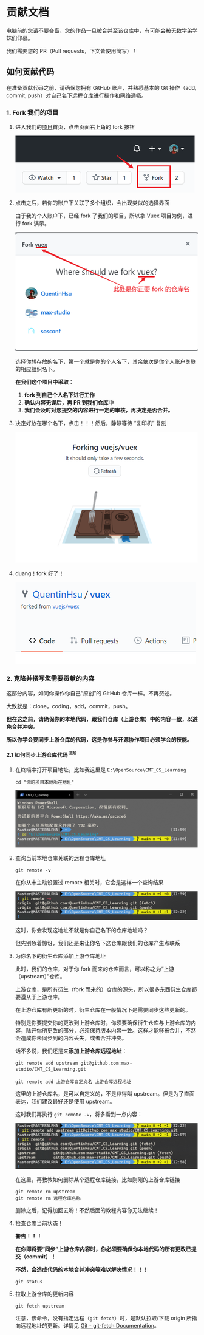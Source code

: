 # 贡献文档

电脑前的您请不要吝啬，您的作品一旦被合并至该仓库中，有可能会被无数学弟学妹们仰慕。

我们需要您的 PR（Pull requests，下文皆使用简写）！

## 如何贡献代码

在准备贡献代码之前，请确保您拥有 GitHub 账户，并熟悉基本的 Git 操作（add, commit, push）对自己名下远程仓库进行操作和网络通畅。

### 1. Fork 我们的项目

1. 进入我们的[项目](https://github.com/max-studio/CMT_CS_Learning)首页，点击页面右上角的 fork 按钮

    ![picture 2](images/%E8%B4%A1%E7%8C%AE%E6%96%87%E6%A1%A3202010120739.png)

2. 点击之后，若你的账户下关联了多个组织，会出现类似的选择界面

    由于我的个人账户下，已经 fork 了我们的项目，所以拿 Vuex 项目为例，进行 fork 演示。

    ![picture 4](images/%E8%B4%A1%E7%8C%AE%E6%96%87%E6%A1%A3202010120756.png)

    选择你想存放的名下，第一个就是你的个人名下，其余依次是你个人账户关联的相应组织名下。

    **在我们这个项目中采取**：
      1. **fork 到自己个人名下进行工作**
      2. **确认内容无误后，再 PR 到我们仓库中**
      3. **我们会及时对您提交的内容进行一定的审核，再决定是否合并。**

3. 决定好放在哪个名下，点击！！！然后，静静等待 “复印机” 复刻

    ![picture 5](images/%E8%B4%A1%E7%8C%AE%E6%96%87%E6%A1%A3202010120811.png)

4. duang！fork 好了！

    ![picture 6](images/%E8%B4%A1%E7%8C%AE%E6%96%87%E6%A1%A3202010120814.png)

### 2. 克隆并撰写您需要贡献的内容

这部分内容，如同你操作你自己“原创”的 GitHub 仓库一样。不再赘述。

大致就是：clone，coding，add，commit，push。

**但在这之前，请确保你的本地代码，跟我们仓库（上游仓库）中的内容一致，以避免合并冲突。**

**所以你学会要同步上游仓库的代码，这是你参与开源协作项目必须学会的技能。**

#### 2.1 如何同步上游仓库代码 <sup>`进阶`</sup>

1. 在终端中打开项目地址，比如我这里是 `E:\OpenSource\CMT_CS_Learning`

   ```git
   cd "你的项目本地所在地址"
   ```

   ![picture 1](images/%E8%B4%A1%E7%8C%AE%E6%96%87%E6%A1%A3202010131402.png)

2. 查询当前本地仓库关联的远程仓库地址

    ```git
    git remote -v
    ```

    在你从未主动设置过 remote 相关时，它会是这样一个查询结果

    ![picture 2](images/%E8%B4%A1%E7%8C%AE%E6%96%87%E6%A1%A3202010131423.png)

    这时，你会发现这地址不就是你自己名下的仓库地址吗？

    但先别急着惊讶，我们还是来让你名下这仓库跟我们的仓库产生点联系

3. 为你名下的衍生仓库添加上游仓库地址

    此时，我们的仓库，对于你 fork 而来的仓库而言，可以称之为“上游（upstream）”仓库。

    上游仓库，是所有衍生（fork 而来的）仓库的源头，所以很多东西衍生仓库都要遵从于上游仓库。

    在上游仓库有所更新的时，衍生仓库在一般情况下是需要同步这些更新的。

    特别是你要提交你的更改到上游仓库时，你须要确保衍生仓库与上游仓库的内容，除开你所更改的部分，必须保持版本内容一致。这样才能够被合并，不然会造成你未同步到的内容丢失，或者合并冲突。

    话不多说，我们还是来**添加上游仓库远程地址**：

    ```git
    git remote add upstream git@github.com:max-studio/CMT_CS_Learning.git

    git remote add 上游仓库自定义名 上游仓库远程地址
    ```

    这里的上游仓库名，是可以自定义的，不是非得叫 upstream。但是为了直面表达，我们建议最好还是使用 upstream。

    这时我们再执行 `git remote -v`，将多看到一点内容：

    ![picture 3](images/%E8%B4%A1%E7%8C%AE%E6%96%87%E6%A1%A3202010131458.png)

    在这里，再教教如何删除某个远程仓库链接，比如刚刚的上游仓库链接

    ```git
    git remote rm upstream
    git remote rm 远程仓库名称
    ```

    删除之后，记得加回去哟！不然后面的教程内容你无法继续！

4. 检查仓库当前状态！

    **警告！！！**

    **在你即将要“同步”上游仓库内容时，你必须要确保你本地代码的所有更改已提交（commit）！**

    **不然，会造成代码的本地合并冲突等难以解决情况！！！**

    ```git
    git status
    ```
5. 拉取上游仓库的更新内容

    ```git
    git fetch upstream
    ```

    注意，该命令，没有指定远程（`git fetch`）时，是默认拉取/下载 origin 所指向远程地址的更新。详情见 [Git - git-fetch Documentation](https://git-scm.com/docs/git-fetch)。

